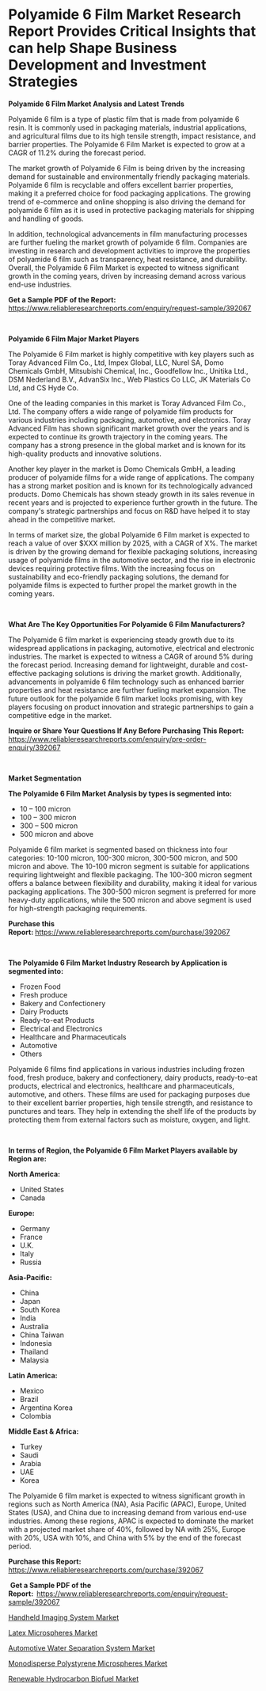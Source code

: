 <p><h1>Polyamide 6 Film Market Research Report Provides Critical Insights that can help Shape Business Development and Investment Strategies</h1></p><p><strong>Polyamide 6 Film Market Analysis and Latest Trends</strong></p>
<p><p>Polyamide 6 film is a type of plastic film that is made from polyamide 6 resin. It is commonly used in packaging materials, industrial applications, and agricultural films due to its high tensile strength, impact resistance, and barrier properties. The Polyamide 6 Film Market is expected to grow at a CAGR of 11.2% during the forecast period.</p><p>The market growth of Polyamide 6 Film is being driven by the increasing demand for sustainable and environmentally friendly packaging materials. Polyamide 6 film is recyclable and offers excellent barrier properties, making it a preferred choice for food packaging applications. The growing trend of e-commerce and online shopping is also driving the demand for polyamide 6 film as it is used in protective packaging materials for shipping and handling of goods.</p><p>In addition, technological advancements in film manufacturing processes are further fueling the market growth of polyamide 6 film. Companies are investing in research and development activities to improve the properties of polyamide 6 film such as transparency, heat resistance, and durability. Overall, the Polyamide 6 Film Market is expected to witness significant growth in the coming years, driven by increasing demand across various end-use industries.</p></p>
<p><strong>Get a Sample PDF of the Report:&nbsp;</strong> <a href="https://www.reliableresearchreports.com/enquiry/request-sample/392067">https://www.reliableresearchreports.com/enquiry/request-sample/392067</a></p>
<p>&nbsp;</p>
<p><strong>Polyamide 6 Film Major Market Players</strong></p>
<p><p>The Polyamide 6 Film market is highly competitive with key players such as Toray Advanced Film Co., Ltd, Impex Global, LLC, Nurel SA, Domo Chemicals GmbH, Mitsubishi Chemical, Inc., Goodfellow Inc., Unitika Ltd., DSM Nederland B.V., AdvanSix Inc., Web Plastics Co LLC, JK Materials Co Ltd, and CS Hyde Co.</p><p>One of the leading companies in this market is Toray Advanced Film Co., Ltd. The company offers a wide range of polyamide film products for various industries including packaging, automotive, and electronics. Toray Advanced Film has shown significant market growth over the years and is expected to continue its growth trajectory in the coming years. The company has a strong presence in the global market and is known for its high-quality products and innovative solutions.</p><p>Another key player in the market is Domo Chemicals GmbH, a leading producer of polyamide films for a wide range of applications. The company has a strong market position and is known for its technologically advanced products. Domo Chemicals has shown steady growth in its sales revenue in recent years and is projected to experience further growth in the future. The company's strategic partnerships and focus on R&D have helped it to stay ahead in the competitive market.</p><p>In terms of market size, the global Polyamide 6 Film market is expected to reach a value of over $XXX million by 2025, with a CAGR of X%. The market is driven by the growing demand for flexible packaging solutions, increasing usage of polyamide films in the automotive sector, and the rise in electronic devices requiring protective films. With the increasing focus on sustainability and eco-friendly packaging solutions, the demand for polyamide films is expected to further propel the market growth in the coming years.</p></p>
<p>&nbsp;</p>
<p><strong>What Are The Key Opportunities For Polyamide 6 Film Manufacturers?</strong></p>
<p><p>The Polyamide 6 film market is experiencing steady growth due to its widespread applications in packaging, automotive, electrical and electronic industries. The market is expected to witness a CAGR of around 5% during the forecast period. Increasing demand for lightweight, durable and cost-effective packaging solutions is driving the market growth. Additionally, advancements in polyamide 6 film technology such as enhanced barrier properties and heat resistance are further fueling market expansion. The future outlook for the polyamide 6 film market looks promising, with key players focusing on product innovation and strategic partnerships to gain a competitive edge in the market.</p></p>
<p><strong>Inquire or Share Your Questions If Any Before Purchasing This Report:</strong> <a href="https://www.reliableresearchreports.com/enquiry/pre-order-enquiry/392067">https://www.reliableresearchreports.com/enquiry/pre-order-enquiry/392067</a></p>
<p>&nbsp;</p>
<p><strong>Market Segmentation</strong></p>
<p><strong>The Polyamide 6 Film Market Analysis by types is segmented into:</strong></p>
<p><ul><li>10 – 100 micron</li><li>100 – 300 micron</li><li>300 – 500 micron</li><li>500 micron and above</li></ul></p>
<p><p>Polyamide 6 film market is segmented based on thickness into four categories: 10-100 micron, 100-300 micron, 300-500 micron, and 500 micron and above. The 10-100 micron segment is suitable for applications requiring lightweight and flexible packaging. The 100-300 micron segment offers a balance between flexibility and durability, making it ideal for various packaging applications. The 300-500 micron segment is preferred for more heavy-duty applications, while the 500 micron and above segment is used for high-strength packaging requirements.</p></p>
<p><strong>Purchase this Report:&nbsp;</strong><a href="https://www.reliableresearchreports.com/purchase/392067">https://www.reliableresearchreports.com/purchase/392067</a></p>
<p>&nbsp;</p>
<p><strong>The Polyamide 6 Film Market Industry Research by Application is segmented into:</strong></p>
<p><ul><li>Frozen Food</li><li>Fresh produce</li><li>Bakery and Confectionery</li><li>Dairy Products</li><li>Ready-to-eat Products</li><li>Electrical and Electronics</li><li>Healthcare and Pharmaceuticals</li><li>Automotive</li><li>Others</li></ul></p>
<p><p>Polyamide 6 films find applications in various industries including frozen food, fresh produce, bakery and confectionery, dairy products, ready-to-eat products, electrical and electronics, healthcare and pharmaceuticals, automotive, and others. These films are used for packaging purposes due to their excellent barrier properties, high tensile strength, and resistance to punctures and tears. They help in extending the shelf life of the products by protecting them from external factors such as moisture, oxygen, and light.</p></p>
<p>&nbsp;</p>
<p><strong>In terms of Region, the Polyamide 6 Film Market Players available by Region are:</strong></p>
<p>
    <p> <strong> North America: </strong>
        <ul>
            <li>United States</li>
            <li>Canada</li>
        </ul>
        </p> 
    <p> <strong> Europe: </strong>
        <ul>
            <li>Germany</li>
            <li>France</li>
            <li>U.K.</li>
            <li>Italy</li>
            <li>Russia</li>
        </ul>
        </p> 
    <p> <strong> Asia-Pacific: </strong>
        <ul>
            <li>China</li>
            <li>Japan</li>
            <li>South Korea</li>
            <li>India</li>
            <li>Australia</li>
            <li>China Taiwan</li>
            <li>Indonesia</li>
            <li>Thailand</li>
            <li>Malaysia</li>
        </ul>
        </p> 
    <p> <strong> Latin America: </strong>
        <ul>
            <li>Mexico</li>
            <li>Brazil</li>
            <li>Argentina Korea</li>
            <li>Colombia</li>
        </ul>
        </p> 
    <p> <strong> Middle East & Africa: </strong>
        <ul>
            <li>Turkey</li>
            <li>Saudi</li>
            <li>Arabia</li>
            <li>UAE</li>
            <li>Korea</li>
        </ul>
    </p>
    </p>
<p><p>The Polyamide 6 film market is expected to witness significant growth in regions such as North America (NA), Asia Pacific (APAC), Europe, United States (USA), and China due to increasing demand from various end-use industries. Among these regions, APAC is expected to dominate the market with a projected market share of 40%, followed by NA with 25%, Europe with 20%, USA with 10%, and China with 5% by the end of the forecast period.</p></p>
<p><strong>Purchase this Report: </strong><a href="https://www.reliableresearchreports.com/purchase/392067">https://www.reliableresearchreports.com/purchase/392067</a></p>
<p>&nbsp;<strong>Get a Sample PDF of the Report:&nbsp;&nbsp;</strong><a href="https://www.reliableresearchreports.com/enquiry/request-sample/392067">https://www.reliableresearchreports.com/enquiry/request-sample/392067</a></p>
<p><strong></strong></p>
<p><p><a href="https://simplistic-meeting-7ee.notion.site/Handheld-Imaging-System-Market-Research-Report-Unlocks-Analysis-on-the-Market-Financial-Status-Mark-bf44d07482814af786673f332c84a25e">Handheld Imaging System Market</a></p><p><a href="https://view.publitas.com/reportprime-1/latex-microspheres-market-size-and-examines-its-market-scope-with-a-primary-focus-on-growth-opportunities-and-forecasted-trends-spanning-from-2024-to-2031/">Latex Microspheres Market</a></p><p><a href="https://eight-handstand-8fb.notion.site/Automotive-Water-Separation-System-Market-Provides-a-Comprehensive-Analysis-Including-a-Macro-Overvi-2fae0dd375ea454db5c246d6d2b0c72b">Automotive Water Separation System Market</a></p><p><a href="https://view.publitas.com/reportprime-1/monodisperse-polystyrene-microspheres-market-challenges-opportunities-and-growth-drivers-and-major-market-players-forecasted-for-period-from-2024-2031/">Monodisperse Polystyrene Microspheres Market</a></p><p><a href="https://github.com/nancykennedykellievqfqt2/Market-Research-Report-List-1/blob/main/renewable-hydrocarbon-biofuel-market.md">Renewable Hydrocarbon Biofuel Market</a></p></p>